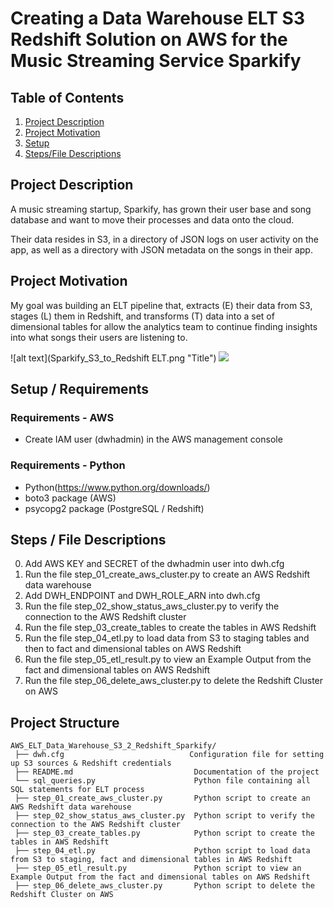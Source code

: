 # Creating a Data Warehouse ELT S3 Redshift Solution on AWS for the Music Streaming Service Sparkify


## Table of Contents
1. [Project Description](#Project-Description)
2. [Project Motivation](#Project-Motivation)
3. [Setup](#Installation)
4. [Steps/File Descriptions](#File-Descriptions)


## Project Description 

A music streaming startup, Sparkify, has grown their user base and song database and want to move their processes and data onto the cloud. 

Their data resides in S3, in a directory of JSON logs on user activity on the app, as well as a directory with JSON metadata on the songs in their app.

## Project Motivation

My goal was building an ELT pipeline that, extracts (E) their data from S3, stages (L) them in Redshift, and transforms (T) data into a set of dimensional tables 
for allow the analytics team to continue finding insights into what songs their users are listening to.

![alt text](Sparkify_S3_to_Redshift ELT.png "Title")
<img src="Sparkify_S3_to_Redshift_ELT"/>

## Setup / Requirements

### Requirements - AWS 

* Create IAM user (dwhadmin) in the AWS management console 

### Requirements - Python

* Python(https://www.python.org/downloads/)
* boto3 package (AWS) 
* psycopg2 package (PostgreSQL / Redshift)

## Steps / File Descriptions

0. Add AWS KEY and SECRET of the dwhadmin user into dwh.cfg
1. Run the file step_01_create_aws_cluster.py to create an AWS Redshift data warehouse
2. Add DWH_ENDPOINT and DWH_ROLE_ARN into dwh.cfg 
3. Run the file step_02_show_status_aws_cluster.py to verify the connection to the AWS Redshift cluster
4. Run the file step_03_create_tables to create the tables in AWS Redshift
5. Run the file step_04_etl.py to load data from S3 to staging tables and then to fact and dimensional tables on AWS Redshift
6. Run the file step_05_etl_result.py to view an Example Output from the fact and dimensional tables on AWS Redshift
7. Run the file step_06_delete_aws_cluster.py to delete the Redshift Cluster on AWS

## Project Structure

```
AWS_ELT_Data_Warehouse_S3_2_Redshift_Sparkify/
 ├── dwh.cfg                            Configuration file for setting up S3 sources & Redshift credentials
 ├── README.md                           Documentation of the project
 └── sql_queries.py                      Python file containing all SQL statements for ELT process
 ├── step_01_create_aws_cluster.py       Python script to create an AWS Redshift data warehouse
 ├── step_02_show_status_aws_cluster.py  Python script to verify the connection to the AWS Redshift cluster
 ├── step_03_create_tables.py            Python script to create the tables in AWS Redshift
 ├── step_04_etl.py                      Python script to load data from S3 to staging, fact and dimensional tables in AWS Redshift
 ├── step_05_etl_result.py               Python script to view an Example Output from the fact and dimensional tables on AWS Redshift
 ├── step_06_delete_aws_cluster.py       Python script to delete the Redshift Cluster on AWS

